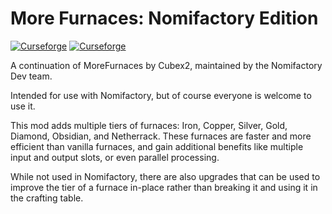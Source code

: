 More Furnaces: Nomifactory Edition
================
[![Curseforge](http://cf.way2muchnoise.eu/full_391401_downloads.svg)](https://www.curseforge.com/minecraft/mc-mods/morefurnaces-nomifactory-edition) [![Curseforge](http://cf.way2muchnoise.eu/versions/For%20MC_391401_all.svg)](https://www.curseforge.com/minecraft/mc-mods/morefurnaces-nomifactory-edition)

A continuation of MoreFurnaces by Cubex2, maintained by the Nomifactory Dev team.

Intended for use with Nomifactory, but of course everyone is welcome to use it.

This mod adds multiple tiers of furnaces: Iron, Copper, Silver, Gold, Diamond, Obsidian, and Netherrack. These furnaces are faster and more efficient than vanilla furnaces, and gain additional benefits like multiple input and output slots, or even parallel processing.

While not used in Nomifactory, there are also upgrades that can be used to improve the tier of a furnace in-place rather than breaking it and using it in the crafting table.
